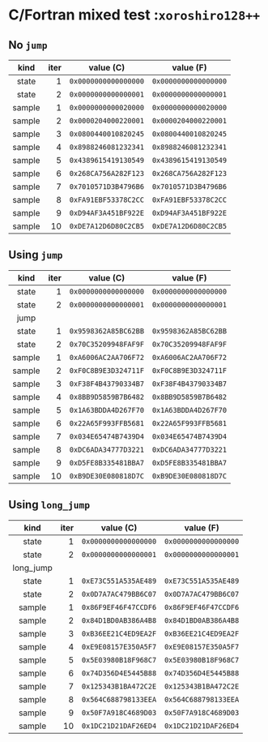 # C/Fortran mixed test :`xoroshiro128++`

## No `jump`

|kind|iter|value (C)|value (F)|
|:--:|---:|:-------:|:-------:|
|state|1|`0x0000000000000000`|`0x0000000000000000`|
|state|2|`0x0000000000000001`|`0x0000000000000001`|
|sample|1|`0x0000000000020000`|`0x0000000000020000`|
|sample|2|`0x0000204000220001`|`0x0000204000220001`|
|sample|3|`0x0800440010820245`|`0x0800440010820245`|
|sample|4|`0x8988246081232341`|`0x8988246081232341`|
|sample|5|`0x4389615419130549`|`0x4389615419130549`|
|sample|6|`0x268CA756A282F123`|`0x268CA756A282F123`|
|sample|7|`0x7010571D3B4796B6`|`0x7010571D3B4796B6`|
|sample|8|`0xFA91EBF53378C2CC`|`0xFA91EBF53378C2CC`|
|sample|9|`0xD94AF3A451BF922E`|`0xD94AF3A451BF922E`|
|sample|10|`0xDE7A12D6D80C2CB5`|`0xDE7A12D6D80C2CB5`|

## Using `jump`

|kind|iter|value (C)|value (F)|
|:--:|---:|:-------:|:-------:|
|state|1|`0x0000000000000000`|`0x0000000000000000`|
|state|2|`0x0000000000000001`|`0x0000000000000001`|
|jump|
|state|1|`0x9598362A85BC62BB`|`0x9598362A85BC62BB`|
|state|2|`0x70C35209948FAF9F`|`0x70C35209948FAF9F`|
|sample|1|`0xA6006AC2AA706F72`|`0xA6006AC2AA706F72`|
|sample|2|`0xF0C8B9E3D324711F`|`0xF0C8B9E3D324711F`|
|sample|3|`0xF38F4B43790334B7`|`0xF38F4B43790334B7`|
|sample|4|`0x8BB9D5859B7B6482`|`0x8BB9D5859B7B6482`|
|sample|5|`0x1A63BDDA4D267F70`|`0x1A63BDDA4D267F70`|
|sample|6|`0x22A65F993FFB5681`|`0x22A65F993FFB5681`|
|sample|7|`0x034E65474B7439D4`|`0x034E65474B7439D4`|
|sample|8|`0xDC6ADA34777D3221`|`0xDC6ADA34777D3221`|
|sample|9|`0xD5FE8B335481BBA7`|`0xD5FE8B335481BBA7`|
|sample|10|`0xB9DE30E080818D7C`|`0xB9DE30E080818D7C`|

## Using `long_jump`

|kind|iter|value (C)|value (F)|
|:--:|---:|:-------:|:-------:|
|state|1|`0x0000000000000000`|`0x0000000000000000`|
|state|2|`0x0000000000000001`|`0x0000000000000001`|
|long_jump|
|state|1|`0xE73C551A535AE489`|`0xE73C551A535AE489`|
|state|2|`0x0D7A7AC479BB6C07`|`0x0D7A7AC479BB6C07`|
|sample|1|`0x86F9EF46F47CCDF6`|`0x86F9EF46F47CCDF6`|
|sample|2|`0x84D1BD0AB386A4B8`|`0x84D1BD0AB386A4B8`|
|sample|3|`0xB36EE21C4ED9EA2F`|`0xB36EE21C4ED9EA2F`|
|sample|4|`0xE9E08157E350A5F7`|`0xE9E08157E350A5F7`|
|sample|5|`0x5E03980B18F968C7`|`0x5E03980B18F968C7`|
|sample|6|`0x74D356D4E5445B88`|`0x74D356D4E5445B88`|
|sample|7|`0x125343B1BA472C2E`|`0x125343B1BA472C2E`|
|sample|8|`0x564C688798133EEA`|`0x564C688798133EEA`|
|sample|9|`0x50F7A918C4689D03`|`0x50F7A918C4689D03`|
|sample|10|`0x1DC21D21DAF26ED4`|`0x1DC21D21DAF26ED4`|

<!-- EOF -->
